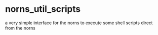 # norns_util_scripts
a very simple interface for the norns to execute some shell scripts direct from the norns
